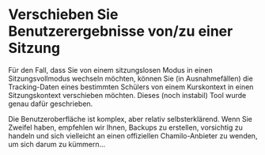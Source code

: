 # Verschieben Sie Benutzerergebnisse von/zu einer Sitzung

Für den Fall, dass Sie von einem sitzungslosen Modus in einen Sitzungsvollmodus wechseln möchten, können Sie (in Ausnahmefällen\) die Tracking-Daten eines bestimmten Schülers von einem Kurskontext in einen Sitzungskontext verschieben möchten. Dieses \(noch instabil\) Tool wurde genau dafür geschrieben.

Die Benutzeroberfläche ist komplex, aber relativ selbsterklärend. Wenn Sie Zweifel haben, empfehlen wir Ihnen, Backups zu erstellen, vorsichtig zu handeln und sich vielleicht an einen offiziellen Chamilo-Anbieter zu wenden, um sich darum zu kümmern...